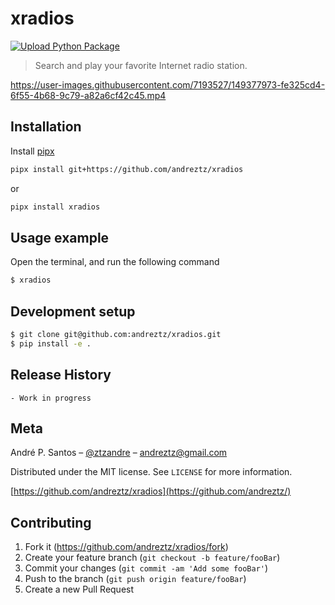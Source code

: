 # xradios

[![Upload Python Package](https://github.com/andreztz/xradios/actions/workflows/python-publish.yml/badge.svg)](https://github.com/andreztz/xradios/actions/workflows/python-publish.yml)

> Search and play your favorite Internet radio station.

<https://user-images.githubusercontent.com/7193527/149377973-fe325cd4-6f55-4b68-9c79-a82a6cf42c45.mp4>


## Installation

Install [pipx](https://pipx.pypa.io/stable/installation/)

```bash
pipx install git+https://github.com/andreztz/xradios
```

or

```bash
pipx install xradios
```

## Usage example

Open the terminal, and run the following command

```bash
$ xradios
```

## Development setup

```bash
$ git clone git@github.com:andreztz/xradios.git
$ pip install -e .
```

## Release History
    - Work in progress

## Meta

André P. Santos – [@ztzandre](https://twitter.com/ztzandre) – andreztz@gmail.com

Distributed under the MIT license. See `LICENSE` for more information.

[https://github.com/andreztz/xradios](https://github.com/andreztz/)

## Contributing

1. Fork it (<https://github.com/andreztz/xradios/fork>)
2. Create your feature branch (`git checkout -b feature/fooBar`)
3. Commit your changes (`git commit -am 'Add some fooBar'`)
4. Push to the branch (`git push origin feature/fooBar`)
5. Create a new Pull Request
